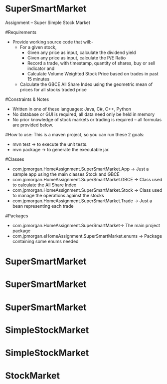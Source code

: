# SuperSmartMarket
Assignment – Super Simple Stock Market

#Requirements

* Provide working source code that will:-
  * For a given stock, 
    * Given any price as input, calculate the dividend yield
    * Given any price as input, calculate the P/E Ratio
    * Record a trade, with timestamp, quantity of shares, buy or sell indicator and 
    * Calculate Volume Weighted Stock Price based on trades in past 15 minutes
  * Calculate the GBCE All Share Index using the geometric mean of prices for all stocks traded price

#Constraints & Notes

* Written in one of these languages: Java, C#, C++, Python
* No database or GUI is required, all data need only be held in memory
* No prior knowledge of stock markets or trading is required – all formulas are provided below.

#How to use:
This is a maven project, so you can run these 2 goals:
* mvn test -> to execute the unit tests.
* mvn package -> to generate the executable jar.



#Classes
* com.jpmorgan.HomeAssignment.SuperSmartMarket.App -> Just a sample app using the main classes Stock and GBCE
* com.jpmorgan.HomeAssignment.SuperSmartMarket.GBCE -> Class used to calculate the All Share Index
* com.jpmorgan.HomeAssignment.SuperSmartMarket.Stock -> Class used to manage the operations against the stocks
* com.jpmorgan.HomeAssignment.SuperSmartMarket.Trade -> Just a bean representing each trade

#Packages
* com.jpmorgan.HomeAssignment.SuperSmartMarket-> The main project package
* com.jpmorgan.eHomeAssignment.SuperSmartMarket.enums -> Package containing some enums needed 
# SuperSmartMarket
# SuperSmartMarket
# SuperSmartMarket
# SimpleStockMarket
# SimpleStockMarket
# StockMarket
